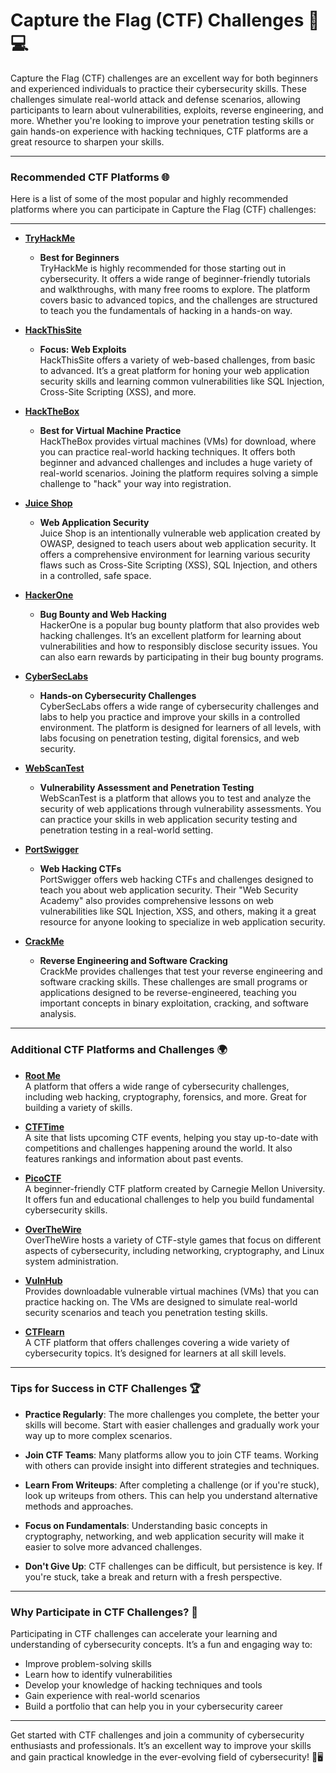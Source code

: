 # Capture the Flag (CTF) Challenges 🏁💻

Capture the Flag (CTF) challenges are an excellent way for both beginners and experienced individuals to practice their cybersecurity skills. These challenges simulate real-world attack and defense scenarios, allowing participants to learn about vulnerabilities, exploits, reverse engineering, and more. Whether you're looking to improve your penetration testing skills or gain hands-on experience with hacking techniques, CTF platforms are a great resource to sharpen your skills.

---

### **Recommended CTF Platforms 🌐**

Here is a list of some of the most popular and highly recommended platforms where you can participate in Capture the Flag (CTF) challenges:

---

- **[TryHackMe](https://tryhackme.com/)**  
  - **Best for Beginners**  
  TryHackMe is highly recommended for those starting out in cybersecurity. It offers a wide range of beginner-friendly tutorials and walkthroughs, with many free rooms to explore. The platform covers basic to advanced topics, and the challenges are structured to teach you the fundamentals of hacking in a hands-on way.

- **[HackThisSite](https://www.hackthissite.org/)**  
  - **Focus: Web Exploits**  
  HackThisSite offers a variety of web-based challenges, from basic to advanced. It’s a great platform for honing your web application security skills and learning common vulnerabilities like SQL Injection, Cross-Site Scripting (XSS), and more.

- **[HackTheBox](https://www.hackthebox.eu/)**  
  - **Best for Virtual Machine Practice**  
  HackTheBox provides virtual machines (VMs) for download, where you can practice real-world hacking techniques. It offers both beginner and advanced challenges and includes a huge variety of real-world scenarios. Joining the platform requires solving a simple challenge to "hack" your way into registration.

- **[Juice Shop](https://owasp.org/www-project-juice-shop/)**  
  - **Web Application Security**  
  Juice Shop is an intentionally vulnerable web application created by OWASP, designed to teach users about web application security. It offers a comprehensive environment for learning various security flaws such as Cross-Site Scripting (XSS), SQL Injection, and others in a controlled, safe space.

- **[HackerOne](https://www.hackerone.com/)**  
  - **Bug Bounty and Web Hacking**  
  HackerOne is a popular bug bounty platform that also provides web hacking challenges. It’s an excellent platform for learning about vulnerabilities and how to responsibly disclose security issues. You can also earn rewards by participating in their bug bounty programs.

- **[CyberSecLabs](https://www.cyberseclabs.co.uk/)**  
  - **Hands-on Cybersecurity Challenges**  
  CyberSecLabs offers a wide range of cybersecurity challenges and labs to help you practice and improve your skills in a controlled environment. The platform is designed for learners of all levels, with labs focusing on penetration testing, digital forensics, and web security.

- **[WebScanTest](https://www.websptest.com/)**  
  - **Vulnerability Assessment and Penetration Testing**  
  WebScanTest is a platform that allows you to test and analyze the security of web applications through vulnerability assessments. You can practice your skills in web application security testing and penetration testing in a real-world setting.

- **[PortSwigger](https://portswigger.net/)**  
  - **Web Hacking CTFs**  
  PortSwigger offers web hacking CTFs and challenges designed to teach you about web application security. Their "Web Security Academy" also provides comprehensive lessons on web vulnerabilities like SQL Injection, XSS, and others, making it a great resource for anyone looking to specialize in web application security.

- **[CrackMe](https://crackmes.one/)**  
  - **Reverse Engineering and Software Cracking**  
  CrackMe provides challenges that test your reverse engineering and software cracking skills. These challenges are small programs or applications designed to be reverse-engineered, teaching you important concepts in binary exploitation, cracking, and software analysis.

---

### **Additional CTF Platforms and Challenges 🌍**

- **[Root Me](https://www.root-me.org/)**  
  A platform that offers a wide range of cybersecurity challenges, including web hacking, cryptography, forensics, and more. Great for building a variety of skills.

- **[CTFTime](https://ctftime.org/)**  
  A site that lists upcoming CTF events, helping you stay up-to-date with competitions and challenges happening around the world. It also features rankings and information about past events.

- **[PicoCTF](https://picoctf.org/)**  
  A beginner-friendly CTF platform created by Carnegie Mellon University. It offers fun and educational challenges to help you build fundamental cybersecurity skills.

- **[OverTheWire](https://overthewire.org/wargames/)**  
  OverTheWire hosts a variety of CTF-style games that focus on different aspects of cybersecurity, including networking, cryptography, and Linux system administration.

- **[VulnHub](https://www.vulnhub.com/)**  
  Provides downloadable vulnerable virtual machines (VMs) that you can practice hacking on. The VMs are designed to simulate real-world security scenarios and teach you penetration testing skills.

- **[CTFlearn](https://www.ctflearn.com/)**  
  A CTF platform that offers challenges covering a wide variety of cybersecurity topics. It’s designed for learners at all skill levels.

---

### **Tips for Success in CTF Challenges 🏆**

- **Practice Regularly**: The more challenges you complete, the better your skills will become. Start with easier challenges and gradually work your way up to more complex scenarios.
  
- **Join CTF Teams**: Many platforms allow you to join CTF teams. Working with others can provide insight into different strategies and techniques.

- **Learn From Writeups**: After completing a challenge (or if you're stuck), look up writeups from others. This can help you understand alternative methods and approaches.

- **Focus on Fundamentals**: Understanding basic concepts in cryptography, networking, and web application security will make it easier to solve more advanced challenges.

- **Don't Give Up**: CTF challenges can be difficult, but persistence is key. If you're stuck, take a break and return with a fresh perspective.

---

### **Why Participate in CTF Challenges? 🚀**

Participating in CTF challenges can accelerate your learning and understanding of cybersecurity concepts. It’s a fun and engaging way to:

- Improve problem-solving skills
- Learn how to identify vulnerabilities
- Develop your knowledge of hacking techniques and tools
- Gain experience with real-world scenarios
- Build a portfolio that can help you in your cybersecurity career

---

Get started with CTF challenges and join a community of cybersecurity enthusiasts and professionals. It’s an excellent way to improve your skills and gain practical knowledge in the ever-evolving field of cybersecurity! 🔐🖥️
